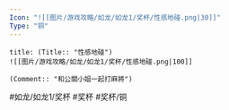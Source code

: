 ```yaml
---
Icon: "![[图片/游戏攻略/如龙/如龙1/奖杯/性感地碰.png|30]]"
Type: "铜"
---
```

```ad-common-bronze-trophy
title: (Title:: "性感地碰")
![[图片/游戏攻略/如龙/如龙1/奖杯/性感地碰.png|100]]

(Comment:: "和公關小姐一起打麻將")
```

#如龙/如龙1/奖杯 #奖杯 #奖杯/铜

